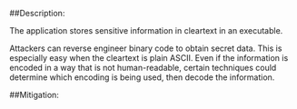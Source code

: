 ##Description:

The application stores sensitive information in cleartext in an executable.

Attackers can reverse engineer binary code to obtain secret data. This is especially easy when the cleartext is plain ASCII. Even if the information is encoded in a way that is not human-readable, certain techniques could determine which encoding is being used, then decode the information.

##Mitigation:
